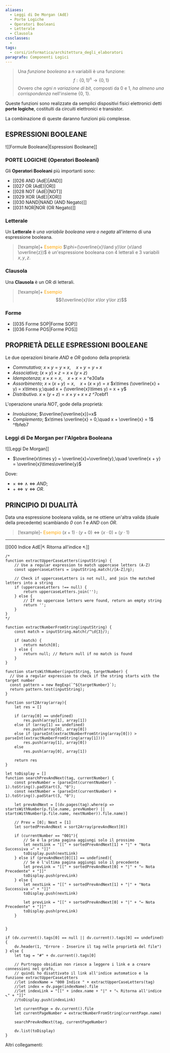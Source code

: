```yaml
---
aliases:
  - Leggi di De Morgan (AdE)
  - Porte Logiche
  - Operatori Booleani
  - Letterale
  - Clausola
cssclasses:
  - 
tags:
  - corsi/informatica/architettura_degli_elaboratori
paragrafo: Componenti Logici
---
```


>Una *funzione booleana* a $n$ variabili è una funzione: $$f: \{0, 1\}^n \to \{0, 1\}$$
>Ovvero che *ogni $n$ variazione di bit*, composti da 0 e 1, *ha almeno una corrispondenza* nell'insieme {0, 1}.

Queste funzioni sono realizzate da semplici dispositivi fisici elettronici detti **porte logiche**, costituiti da circuiti elettronici e transistor.

La combinazione di queste daranno funzioni più complesse.


## ESPRESSIONI BOOLEANE

![[Formule Booleane|Espressioni Booleane]]

### PORTE LOGICHE (Operatori Booleani)
Gli **Operatori Booleani** più importanti sono:
- [[026 AND (AdE)|AND]]
- [[027 OR (AdE)|OR]]
- [[028 NOT (AdE)|NOT]]
- [[029 XOR (AdE)|XOR]]
- [[030 NAND|NAND (AND Negato)]]
- [[031 NOR|NOR (OR Negato)]]

### Letterale
Un **Letterale** è *una variabile booleana vera o negata* all'interno di una espressione booleana. 

> [!example]+ <font color="orange">Esempio</font>
>$\phi=(\overline{x}\land y)\lor (x\land \overline{z})$ è un'espressione booleana con 4 letterali e 3 variabili $x,y,z$.

### Clausola
Una **Clausola** è un OR di letterali.

> [!example]+ <font color="orange">Esempio</font>
>$$(\overline{x}\lor x\lor y\lor z)$$

### Forme
- [[035 Forme SOP|Forme SOP]]
- [[036 Forme POS|Forme POS]]



## PROPRIETÀ DELLE ESPRESSIONI BOOLEANE

Le due operazioni binarie *AND* e *OR* godono della proprietà:
- *Commutativa*;
$x\times y = y\times x,\quad x + y = y + x$
- *Associativa*;
$(x\times y)\times z = x\times (y\times z)$
- *Idempotenza*;
$x\times x = x,\quad x + x = x$ ^e30afa
- *Assorbimento*;
$x\times (x + y) = x,\quad x + (x\times y) = x$
$x\times (\overline{x} + y) = x\times y,\quad x + (\overline{x}\times y) = x + y$
- *Distributiva*.
$x\times (y + z) = x\times y + x\times z$ ^7cebf1

L'operazione unaria *NOT*, gode della proprietà:
- *Involuzione*;
$\overline{\overline{x}}=x$
- *Complemento*;
$x\times \overline{x} = 0,\quad x + \overline{x} = 1$ ^fbfeb7

### Leggi di De Morgan per l'Algebra Booleana

![[Leggi De Morgan]]

- $\overline{x\times y} = \overline{x}+\overline{y},\quad \overline{x + y} = \overline{x}\times\overline{y}$

Dove:
- $\times \iff \land \iff AND$; 
- $+ \iff \lor \iff OR$.


## PRINCIPIO DI DUALITÀ
Data una espressione booleana valida, se ne ottiene un'altra valida (duale della precedente) scambiando *0* con *1* e *AND* con *OR*.

> [!example]- <font color="orange">Esempio</font>
$(x+1)\cdot(y+0)\iff (x\cdot 0)+(y\cdot 1)$

___
[[000 Indice AdE|↖ Ritorna all'indice ↖]]

```dataviewjs
/*
function extractUpperCaseLetters(inputString) {
	// Use a regular expression to match uppercase letters (A-Z)
	const uppercaseLetters = inputString.match(/[A-Z]/g);
	
	// Check if uppercaseLetters is not null, and join the matched letters into a string
	if (uppercaseLetters !== null) {
		return uppercaseLetters.join('');
	} else {
	    // If no uppercase letters were found, return an empty string
	    return '';
	}
}
*/

function extractNumberFromString(inputString) {
	const match = inputString.match(/^\d{3}/);
	
	if (match) {
		return match[0];
	} else {
		return null; // Return null if no match is found
	}
}

function startsWithNumber(inputString, targetNumber) {
  // Use a regular expression to check if the string starts with the target number
  const pattern = new RegExp(`^${targetNumber}`);
  return pattern.test(inputString);
}

function sort2Array(array){
	let res = []
	
	if (array[0] == undefined)
		res.push(array[1], array[1])
	else if (array[1] == undefined)
		res.push(array[0], array[0])
	else if (parseInt(extractNumberFromString(array[0])) > parseInt(extractNumberFromString(array[1])))
		res.push(array[1], array[0])
	else
		res.push(array[0], array[1])
	
	return res
}

let toDisplay = []
function searchPrevAndNext(tag, currentNumber) {
	const prevNumber = (parseInt(currentNumber) - 1).toString().padStart(3, "0");
	const nextNumber = (parseInt(currentNumber) + 1).toString().padStart(3, "0");
	
	let prevAndNext = [(dv.pages(tag).where(p => startsWithNumber(p.file.name, prevNumber) || startsWithNumber(p.file.name, nextNumber)).file.name)]
	
	// Prev = [0]; Next = [1]
	let sortedPrevAndNext = sort2Array(prevAndNext[0])
	
	if (currentNumber == "001"){ 
		// Se è la prima pagina aggiungi solo il prossimo
		let nextLink = "[[" + sortedPrevAndNext[1] + "|" + "Nota Successiva →" + "]]"
		toDisplay.push(nextLink)
	} else if (prevAndNext[0][1] == undefined){
		// Se è l'ultima pagina aggiungi solo il precedente
		let prevLink = "[[" + sortedPrevAndNext[0] + "|" + "← Nota Precedente" + "]]"
		toDisplay.push(prevLink)
	} else {
		let nextLink = "[[" + sortedPrevAndNext[1] + "|" + "Nota Successiva →" + "]]"
		toDisplay.push(nextLink)
		
		let prevLink = "[[" + sortedPrevAndNext[0] + "|" + "← Nota Precedente" + "]]"
		toDisplay.push(prevLink)
	}
	
	
}

if (dv.current().tags[0] == null || dv.current().tags[0] == undefined){
	dv.header(1, "Errore - Inserire il tag nelle proprietà del file")
} else {
	let tag = "#" + dv.current().tags[0]

	// Purtroppo obsidian non riesce a leggere i link e a creare connessioni nel grafo,
	// quindi ho disattivato il link all'indice automatico e la funzione extractUpperCaseLetters
	//let indexName = "000 Indice " + extractUpperCaseLetters(tag)
	//let index = dv.page(indexName).file
	//let indexLink = "[[" + index.name + "|" + "↖ Ritorna all'indice ↖" + "]]"
	//toDisplay.push(indexLink)
	
	let currentPage = dv.current().file
	let currentPageNumber = extractNumberFromString(currentPage.name)
	
	searchPrevAndNext(tag, currentPageNumber)
	
	dv.list(toDisplay)
}
```

Altri collegamenti: 